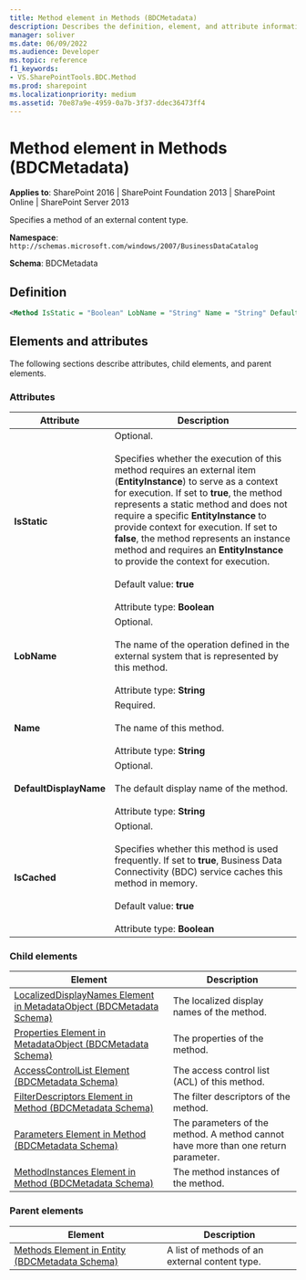 ```yaml
---
title: Method element in Methods (BDCMetadata)
description: Describes the definition, element, and attribute information for the Method element in Methods (BDCMetadata), which specifies a method of an external content type.
manager: soliver
ms.date: 06/09/2022
ms.audience: Developer
ms.topic: reference
f1_keywords:
- VS.SharePointTools.BDC.Method
ms.prod: sharepoint
ms.localizationpriority: medium
ms.assetid: 70e87a9e-4959-0a7b-3f37-ddec36473ff4
---
```


# Method element in Methods (BDCMetadata)

**Applies to**: SharePoint 2016 | SharePoint Foundation 2013 | SharePoint Online | SharePoint Server 2013

Specifies a method of an external content type.

**Namespace**: `http://schemas.microsoft.com/windows/2007/BusinessDataCatalog`

**Schema**: BDCMetadata

## Definition

```XML
<Method IsStatic = "Boolean" LobName = "String" Name = "String" DefaultDisplayName = "String" IsCached = "Boolean"> </Method>
```

## Elements and attributes

The following sections describe attributes, child elements, and parent elements.

### Attributes

|Attribute|Description|
|---------|-----------|
|**IsStatic**|Optional.<br /><br />Specifies whether the execution of this method requires an external item (**EntityInstance**) to serve as a context for execution. If set to **true**, the method represents a static method and does not require a specific **EntityInstance** to provide context for execution. If set to **false**, the method represents an instance method and requires an **EntityInstance** to provide the context for execution.<br /><br />Default value: **true**<br /><br />Attribute type: **Boolean**|
|**LobName**|Optional.<br /><br />The name of the operation defined in the external system that is represented by this method.<br /><br />Attribute type: **String**|
|**Name**|Required.<br /><br />The name of this method.<br /><br />Attribute type: **String**|
|**DefaultDisplayName**|Optional.<br /><br />The default display name of the method.<br /><br />Attribute type: **String**|
|**IsCached**|Optional.<br /><br />Specifies whether this method is used frequently. If set to **true**, Business Data Connectivity (BDC) service caches this method in memory.<br /><br />Default value: **true**<br /><br />Attribute type: **Boolean**|

### Child elements

|Element|Description|
|-------|-----------|
|[LocalizedDisplayNames Element in MetadataObject (BDCMetadata Schema)](localizeddisplaynames-element-in-metadataobject-bdcmetadata-schema.md)|The localized display names of the method.|
|[Properties Element in MetadataObject (BDCMetadata Schema)](properties-element-in-metadataobject-bdcmetadata-schema.md)|The properties of the method.|
|[AccessControlList Element (BDCMetadata Schema)](accesscontrollist-element-bdcmetadata-schema.md)|The access control list (ACL) of this method.|
|[FilterDescriptors Element in Method (BDCMetadata Schema)](filterdescriptors-element-in-method-bdcmetadata-schema.md)|The filter descriptors of the method.|
|[Parameters Element in Method (BDCMetadata Schema)](parameters-element-in-method-bdcmetadata-schema.md)|The parameters of the method. A method cannot have more than one return parameter.|
|[MethodInstances Element in Method (BDCMetadata Schema)](methodinstances-element-in-method-bdcmetadata-schema.md)|The method instances of the method.|

### Parent elements

|Element|Description|
|-------|-----------|
|[Methods Element in Entity (BDCMetadata Schema)](methods-element-in-entity-bdcmetadata-schema.md)|A list of methods of an external content type.|









